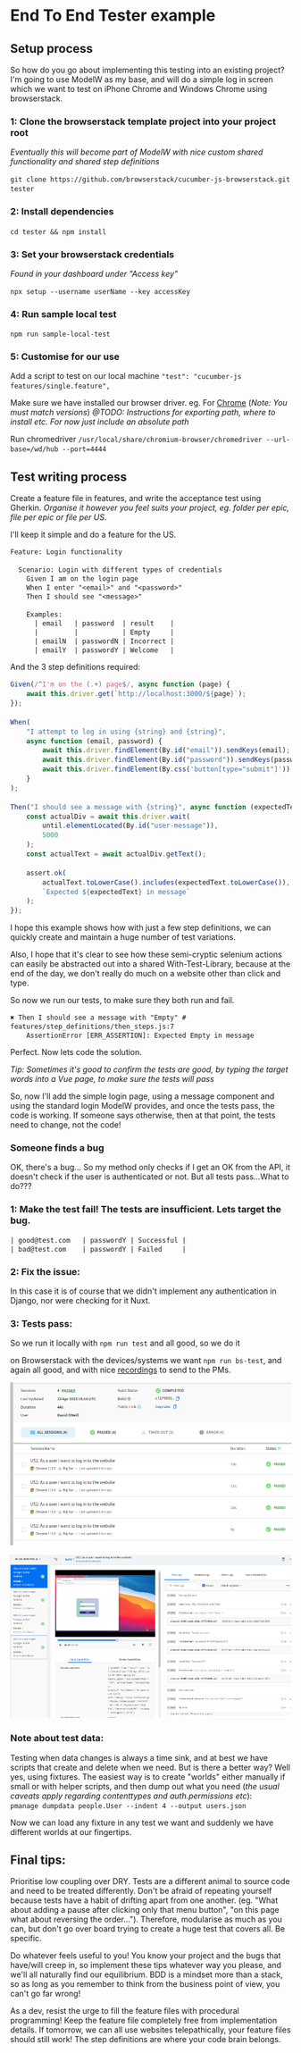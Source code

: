 # End To End Tester example

## Setup process

So how do you go about implementing this testing into an existing project? I'm
going to use ModelW as my base, and will do a simple log in screen which we want
to test on iPhone Chrome and Windows Chrome using browserstack.

### 1: Clone the browserstack template project into your project root

_Eventually this will become part of ModelW with nice custom shared
functionality and shared step definitions_

`git clone https://github.com/browserstack/cucumber-js-browserstack.git tester`

### 2: Install dependencies

`cd tester && npm install`

### 3: Set your browserstack credentials

_Found in your dashboard under "Access key"_

`npx setup --username userName --key accessKey`

### 4: Run sample local test

`npm run sample-local-test`

### 5: Customise for our use

Add a script to test on our local machine
`"test": "cucumber-js features/single.feature",`

Make sure we have installed our browser driver. eg. For
[Chrome](https://chromedriver.chromium.org/downloads) (_Note: You must match
versions_) _@TODO: Instructions for exporting path, where to install etc. For
now just include an absolute path_

Run chromedriver
`/usr/local/share/chromium-browser/chromedriver --url-base=/wd/hub --port=4444`

## Test writing process

Create a feature file in features, and write the acceptance test using Gherkin.
_Organise it however you feel suits your project, eg. folder per epic, file per
epic or file per US._

I'll keep it simple and do a feature for the US.

```
Feature: Login functionality

  Scenario: Login with different types of credentials
    Given I am on the login page
    When I enter "<email>" and "<password>"
    Then I should see "<message>"

    Examples:
      | email   | password  | result    |
      |         |           | Empty     |
      | emailN  | passwordN | Incorrect |
      | emailY  | passwordY | Welcome   |
```

And the 3 step definitions required:

```js
Given(/^I'm on the (.+) page$/, async function (page) {
    await this.driver.get(`http://localhost:3000/${page}`);
});

When(
    "I attempt to log in using {string} and {string}",
    async function (email, password) {
        await this.driver.findElement(By.id("email")).sendKeys(email);
        await this.driver.findElement(By.id("password")).sendKeys(password);
        await this.driver.findElement(By.css('button[type="submit"]')).click();
    }
);

Then("I should see a message with {string}", async function (expectedText) {
    const actualDiv = await this.driver.wait(
        until.elementLocated(By.id("user-message")),
        5000
    );
    const actualText = await actualDiv.getText();

    assert.ok(
        actualText.toLowerCase().includes(expectedText.toLowerCase()),
        `Expected ${expectedText} in message`
    );
});
```

I hope this example shows how with just a few step definitions, we can quickly
create and maintain a huge number of test variations.

Also, I hope that it's clear to see how these semi-cryptic selenium actions can
easily be abstracted out into a shared With-Test-Library, because at the end of
the day, we don't really do much on a website other than click and type.

So now we run our tests, to make sure they both run and fail.

```
✖ Then I should see a message with "Empty" # features/step_definitions/then_steps.js:7
    AssertionError [ERR_ASSERTION]: Expected Empty in message
```

Perfect. Now lets code the solution.

_Tip: Sometimes it's good to confirm the tests are good, by typing the target
words into a Vue page, to make sure the tests will pass_

So, now I'll add the simple login page, using a message component and using the
standard login ModelW provides, and once the tests pass, the code is working. If
someone says otherwise, then at that point, the tests need to change, not the
code!

### Someone finds a bug

OK, there's a bug... So my method only checks if I get an OK from the API, it
doesn't check if the user is authenticated or not. But all tests pass...What to
do???

### 1: Make the test fail! The tests are insufficient. Lets target the bug.

    | good@test.com   | passwordY | Successful |
    | bad@test.com    | passwordY | Failed     |

### 2: Fix the issue:

In this case it is of course that we didn't implement any authentication in
Django, nor were checking for it Nuxt.

### 3: Tests pass:

So we run it locally with `npm run test` and all good, so we do it

on Browserstack with the devices/systems we want `npm run bs-test`, and again
all good, and with nice
[recordings](https://automate.browserstack.com/dashboard/v2/public-build/ZjJMTTZDcVZnc2Ntdjd1ekg3ditxeHJ0M0kvemVNc09wVnp0RGxXWGgwOTEwbXR3K1FPVFpVaDU0b2xXMkR0cE5rU0RpTzEyREwzUDRZU2IrWU1wOUE9PS0tQmwxb0QrZVRiR2s5YjhFNUxRQ0FlUT09--cf6d314a1f6ebfc3b7392254e85250d4c272fae3)
to send to the PMs.

![Browserstack run](/readme_images/bs001.png)

![Browserstack video](/readme_images/bs002.png)

### Note about test data:

Testing when data changes is always a time sink, and at best we have scripts
that create and delete when we need. But is there a better way? Well yes, using
fixtures. The easiest way is to create "worlds" either manually if small or with
helper scripts, and then dump out what you need (_the usual caveats apply
regarding contenttypes and auth.permissions etc_):  
`pmanage dumpdata people.User --indent 4 --output users.json`

Now we can load any fixture in any test we want and suddenly we have different
worlds at our fingertips.

## Final tips:

Prioritise low coupling over DRY. Tests are a different animal to source code
and need to be treated differently. Don't be afraid of repeating yourself
because tests have a habit of drifting apart from one another. (eg. "What about
adding a pause after clicking only that menu button", "on this page what about
reversing the order..."). Therefore, modularise as much as you can, but don't go
over board trying to create a huge test that covers all. Be specific.

Do whatever feels useful to you! You know your project and the bugs that
have/will creep in, so implement these tips whatever way you please, and we'll
all naturally find our equilibrium. BDD is a mindset more than a stack, so as
long as you remember to think from the business point of view, you can't go far
wrong!

As a dev, resist the urge to fill the feature files with procedural programming!
Keep the feature file completely free from implementation details. If tomorrow,
we can all use websites telepathically, your feature files should still work!
The step definitions are where your code brain belongs.
